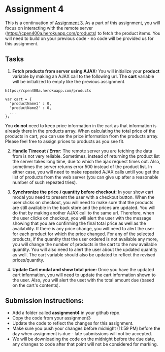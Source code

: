 # Assignment 4

This is a continuation of [Assignment 3](https://github.com/erkartik91/assignment3). As a part of this assignment, you will focus on interacting with the remote server (https://cpen400a.herokuapp.com/products)
to fetch the product items. You will need to build on your previous code - no code will be provided us for this assignment. 

## Tasks

1. **Fetch products from server using AJAX:** You will initialize your **product** variable by making an AJAX call to the following url. The **cart** variable will be initialized to empty like the previous assignment. 
  ```
  https://cpen400a.herokuapp.com/products
  
  var cart = {
    'productName1' : 0,
    'productName2' : 0,
    ...
  };
  ```
  You **do not** need to keep price information in the cart as that information is already there in the products array. When calculating the total price of the products in cart, you can use the price information from the products array. Please feel free to assign prices to products as you see fit.

2. **Handle Timeout / Error:** The remote server you are fetching the data from is not very reliable. Sometimes, instead of returning the product list the server takes long time, due to which the ajax request times out. Also, sometimes the server returns error 500 instead of the product list. In either case, you will need to make repeated AJAX calls untill you get the list of products from the web server (you can give up after a reasonable number of such repeated tries).

3. **Synchronize the price / quantity before checkout:** In your show cart modal you need to present the user with a checkout button. When the user clicks on checkout, you will need to make sure that the products are still available in the back store and the prices are updated. You will do that by making another AJAX call to the same url. Therefore, when the user clicks on checkout, you will alert the user with the message showing that you are confirming the final total price as well as the availability.  If there is any price change, you will need to alert the user for each product for which the price changed. For any of the selected products, if the quantity that the user ordered is not available any more, you will change the number of products in the cart to the now available quantity. You will also need to alert the user about the updated quantity as well. The cart variable should also be updated to reflect the revised prices/quantity.

4. **Update Cart modal and show total price:** Once you have the updated cart information, you will need to update the cart information shown to the user. Also, you will alert the uset with the total amount due (based on the cart's contents).

## Submission instructions:

* Add a folder called **assignment4** in your github repo.
* Copy the code from your assignment3
* Update the code to reflect the changes for this assignment.
* Make sure you push your changes before midnight (11:59 PM) before the day when assignment is due - late submissions will not be accepted.
* We will be downloading the code on the midnight before the due date, any changes to code after that point will not be considered for marking.
